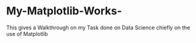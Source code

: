 # My-Matplotlib-Works-
This gives a Walkthrough on my Task done on Data Science chiefly on the use of Matplotlib 
